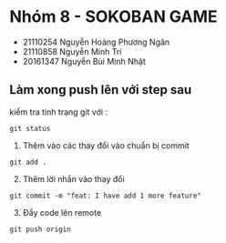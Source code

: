 # Nhóm 8 - SOKOBAN GAME
- 21110254 Nguyễn Hoàng Phương Ngân 
- 21110858 Nguyễn Minh Trí
- 20161347 Nguyễn Bùi Minh Nhật

## Làm xong push lên với step sau

kiểm tra tình trạng git với :

```
git status
```

1. Thêm vào các thay đổi vào chuẩn bị commit

```
git add .
```

2. Thêm lời nhắn vào thay đổi

```
git commit -m "feat: I have add 1 more feature"
```

3. Đẩy code lên remote

```
git push origin
```
